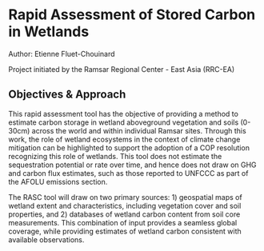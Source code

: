 # Rapid Assessment of Stored Carbon in Wetlands

Author: Etienne Fluet-Chouinard

Project initiated by the Ramsar Regional Center - East Asia (RRC-EA)

## Objectives & Approach

This rapid assessment tool has the objective of providing a method to estimate carbon storage in wetland aboveground vegetation and soils (0-30cm) across the world and within individual Ramsar sites.  Through this work, the role of wetland ecosystems in the context of climate change mitigation can be highlighted to support the adoption of a COP resolution recognizing this role of wetlands.
This tool does not estimate the sequestration potential or rate over time, and hence does not draw on GHG and carbon flux estimates, such as those reported to UNFCCC as part of the AFOLU emissions section.

The RASC tool will draw on two primary sources: 1) geospatial maps of wetland extent and characteristics, including vegetation cover and soil properties, and 2) databases of wetland carbon content from soil core measurements. This combination of input provides a seamless global coverage, while providing estimates of wetland carbon consistent with available observations.